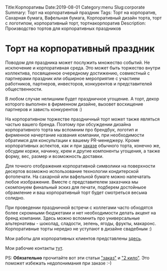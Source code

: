 Title:Корпоративы
Date:2019-08-01
Category:menu
Slug:corporate
Summary: Торт на корпоративный праздник
Tags: Торт на корпоратив, Сахарная бумага, Вафельная бумага, Корпоративный дизайн торта, торт с логотипом, корпоративный торт, тортнакорпоратив
Description: Производство тортов для корпоративных праздников

<h1 class='title is-4 '>
    <span>
        Торт на корпоративный праздник
    </span>
</h1>

Поводом для праздника может послужить множество событий. Не исключение и корпоративная среда. Это может быть торжество внутри коллектива, посвященное очередному достижению, совместный с партнерами праздник или обширное мероприятие с участием работников, партнеров, инвесторов, конкурентов и представителей общественности. 

В любом случае нелишним будет праздничное угощение. А торт, декор которого выполнен в фирменном дизайне, вызовет восхищение партнеров и зависть конкурентов :)

На корпоративном торжестве праздничный торт может также являться частью вашего бренда. Поэтому при обсуждении дизайна корпоративного торта мы вспомним про брендбук, логотип и фирменное начертание названия компании, при необходимости обратимся для консультации к вашему PR-менеджеру. Кроме корпоративных аспектов, как и при [заказе](/pages/order.html) обычного торта, конечно же, обсудим коржи, начинку, крем и другие компоненты угощения, а также форму, вес, размер и возможность доставки. 

Для точного отображения корпоративной символики на поверхности десертов возможно использование технологии кондитерской фотопечати. На сахарной или вафельной бумаге можно напечатать любое изображение. Вместе с представителем заказчика мы скомпонуем финальный эскиз для печати, подберем достойныое обрамление и ваш корпоративный торт будет смотреться весьма солидно.

При проведении праздничной встречи с коллегами часто обходятся более скромными бюджетами и нет необходимости делать акцент на бренд компании. Здесь можно вспомнить про универсальные альтернативы - шоколад, сладости, зелень, ягоды, фрукты, макаронс. Корпоративные торты нередко не уступают в дизайне свадебным :)

Мои работы для корпоративных клиентов представлены [здесь](/tag/tortnakorporativ.html).

Мои рабочие контакты [тут](/pages/contacts.html).


PS: **Обязательно** прочитайте вот эти статьи ["заказ"](/pages/order.html) и ["2 кило"](/pages/twokilo.html). Это поможет избежать недопонимания при заказе :-)